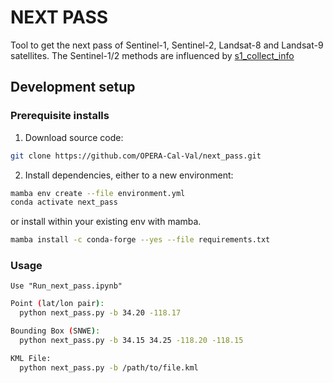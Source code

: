 # NEXT PASS

Tool to get the next pass of Sentinel-1, Sentinel-2, Landsat-8 and Landsat-9 satellites.
The Sentinel-1/2 methods are influenced by [s1_collect_info](https://github.com/forrestfwilliams/s1_collect_info)

## Development setup


### Prerequisite installs
1. Download source code:
```bash
git clone https://github.com/OPERA-Cal-Val/next_pass.git
```
2. Install dependencies, either to a new environment:
```bash
mamba env create --file environment.yml
conda activate next_pass
```
or install within your existing env with mamba.
```bash
mamba install -c conda-forge --yes --file requirements.txt
```

### Usage
```Jupyter Notebook
Use "Run_next_pass.ipynb" 
```
```bash
Point (lat/lon pair):
  python next_pass.py -b 34.20 -118.17

Bounding Box (SNWE):
  python next_pass.py -b 34.15 34.25 -118.20 -118.15

KML File:
  python next_pass.py -b /path/to/file.kml
```
